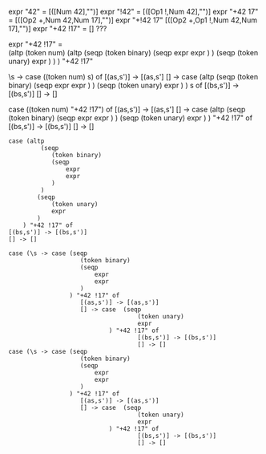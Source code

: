 
expr "42" = [([Num 42],"")]
expr "!42" = [([Op1 !,Num 42],"")]
expr "+42 17" = [([Op2 +,Num 42,Num 17],"")]
expr "+!42 17" [([Op2 +,Op1 !,Num 42,Num 17],"")]
expr "+42 !17" = [] ???

expr "+42 !17" =  
(altp 
    (token num)
    (altp 
        (seqp 
            (token binary)
            (seqp 
                expr
                expr
            ) 
        )
        (seqp
            (token unary)
            expr
        )
    )
) "+42 !17"

\s -> case ((token num) s) of
    [(as,s')] -> [(as,s']
    [] -> case (altp 
                    (seqp 
                        (token binary)
                        (seqp 
                            expr
                            expr
                        ) 
                    )
                    (seqp
                        (token unary)
                        expr
                    )
                ) s of 
                [(bs,s')] -> [(bs,s')]
                [] -> []

case ((token num) "+42 !17") of
    [(as,s')] -> [(as,s']
    [] -> case (altp 
                    (seqp 
                        (token binary)
                        (seqp 
                            expr
                            expr
                        ) 
                    )
                    (seqp
                        (token unary)
                        expr
                    )
                ) "+42 !17" of 
                [(bs,s')] -> [(bs,s')]
                [] -> []

    case (altp 
             (seqp 
                (token binary)
                (seqp 
                    expr
                    expr
                ) 
             )
            (seqp
                (token unary)
                expr
            )
        ) "+42 !17" of 
    [(bs,s')] -> [(bs,s')]
    [] -> []

    case (\s -> case (seqp 
                        (token binary)
                        (seqp 
                            expr
                            expr
                        ) 
                     ) "+42 !17" of
                        [(as,s')] -> [(as,s')]
                        [] -> case  (seqp
                                        (token unary)
                                        expr
                                ) "+42 !17" of 
                                        [(bs,s')] -> [(bs,s')]
                                        [] -> []
    case (\s -> case (seqp 
                        (token binary)
                        (seqp 
                            expr
                            expr
                        ) 
                     ) "+42 !17" of
                        [(as,s')] -> [(as,s')]
                        [] -> case  (seqp
                                        (token unary)
                                        expr
                                ) "+42 !17" of 
                                        [(bs,s')] -> [(bs,s')]
                                        [] -> []
